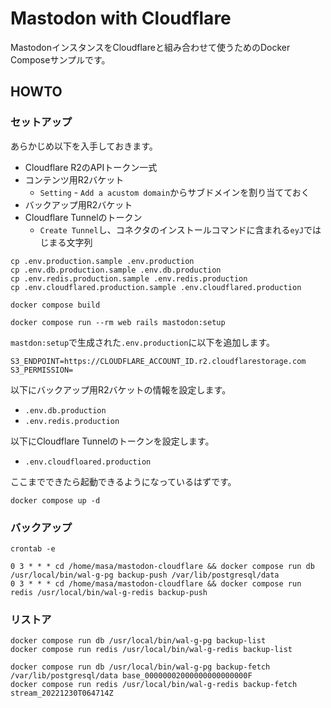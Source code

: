 Mastodon with Cloudflare
========================

MastodonインスタンスをCloudflareと組み合わせて使うためのDocker Composeサンプルです。

## HOWTO

### セットアップ

あらかじめ以下を入手しておきます。

* Cloudflare R2のAPIトークン一式
* コンテンツ用R2バケット
  * `Setting` - `Add a acustom domain`からサブドメインを割り当てておく
* バックアップ用R2バケット
* Cloudflare Tunnelのトークン
  * `Create Tunnel`し、コネクタのインストールコマンドに含まれる`eyJ`ではじまる文字列

```
cp .env.production.sample .env.production
cp .env.db.production.sample .env.db.production
cp .env.redis.production.sample .env.redis.production
cp .env.cloudflared.production.sample .env.cloudflared.production

docker compose build

docker compose run --rm web rails mastodon:setup
```

`mastdon:setup`で生成された`.env.production`に以下を追加します。

```
S3_ENDPOINT=https://CLOUDFLARE_ACCOUNT_ID.r2.cloudflarestorage.com
S3_PERMISSION=
```

以下にバックアップ用R2バケットの情報を設定します。

* `.env.db.production`
* `.env.redis.production`

以下にCloudflare Tunnelのトークンを設定します。

* `.env.cloudfloared.production`

ここまでできたら起動できるようになっているはずです。

```
docker compose up -d
```

### バックアップ

`crontab -e`

```crontab
0 3 * * * cd /home/masa/mastodon-cloudflare && docker compose run db /usr/local/bin/wal-g-pg backup-push /var/lib/postgresql/data
0 3 * * * cd /home/masa/mastodon-cloudflare && docker compose run redis /usr/local/bin/wal-g-redis backup-push
```

### リストア

```
docker compose run db /usr/local/bin/wal-g-pg backup-list
docker compose run redis /usr/local/bin/wal-g-redis backup-list
```

```
docker compose run db /usr/local/bin/wal-g-pg backup-fetch /var/lib/postgresql/data base_00000002000000000000000F
docker compose run redis /usr/local/bin/wal-g-redis backup-fetch stream_20221230T064714Z
```
